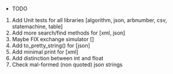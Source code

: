 * TODO

1) Add Unit tests for all libraries [algorithm, json, arbnumber, csv, statemachine, table]
2) Add more search/find methods for [xml, json]
3) Maybe FIX exchange simulator []
4) Add to_pretty_string() for [json]
5) Add minimal print for [xml]
5) Add distinction between int and float
6) Check mal-formed (non quoted) json strings
